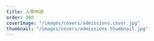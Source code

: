```yaml
---
title: 入學申請
order: 300
coverImage: "/images/covers/admissions.cover.jpg"
thumbnail: "/images/covers/admissions.thumbnail.jpg"
---
```

